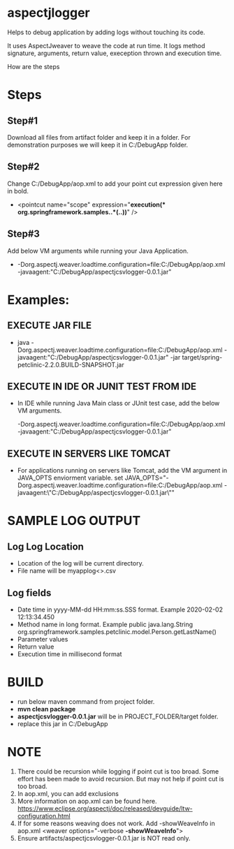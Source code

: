 # aspectjlogger
Helps to debug application by adding logs without touching its code. 

It uses AspectJweaver to weave the code at run time. It logs method signature, arguments, return value, exeception thrown and execution time.

How are the steps

# Steps

## Step#1
Download all files from artifact folder and keep it in a folder. For demonstration purposes we will keep it in C:/DebugApp folder. 

## Step#2
Change C:/DebugApp/aop.xml to add your point cut expression given here in bold.

- \<pointcut name="scope" expression="**execution(\* org.springframework.samples..\*(..))**" /\>

## Step#3
Add below VM arguments while running your Java Application.

- -Dorg.aspectj.weaver.loadtime.configuration=file:C:/DebugApp/aop.xml  -javaagent:"C:/DebugApp/aspectjcsvlogger-0.0.1.jar"

# Examples:
## EXECUTE JAR FILE
- java -Dorg.aspectj.weaver.loadtime.configuration=file:C:/DebugApp/aop.xml  -javaagent:"C:/DebugApp/aspectjcsvlogger-0.0.1.jar"  -jar target/spring-petclinic-2.2.0.BUILD-SNAPSHOT.jar

## EXECUTE IN IDE OR JUNIT TEST FROM IDE
- In IDE while running Java Main class or JUnit test case, add the below VM arguments.

  -Dorg.aspectj.weaver.loadtime.configuration=file:C:/DebugApp/aop.xml  -javaagent:"C:/DebugApp/aspectjcsvlogger-0.0.1.jar"

## EXECUTE IN SERVERS LIKE TOMCAT
- For applications running on servers like Tomcat, add the VM argument in JAVA_OPTS enviorment variable.
  set JAVA_OPTS="-Dorg.aspectj.weaver.loadtime.configuration=file:C:/DebugApp/aop.xml  -javaagent:\\"C:/DebugApp/aspectjcsvlogger-0.0.1.jar\\""

# SAMPLE LOG OUTPUT
## Log Log Location
- Location of the log will be current directory.
- File name will be myapplog<<datetime>>.csv

## Log fields
- Date time in yyyy-MM-dd HH:mm:ss.SSS format. Example 2020-02-02 12:13:34.450
- Method name in long format. Example  public java.lang.String org.springframework.samples.petclinic.model.Person.getLastName()
- Parameter values
- Return value
- Execution time in millisecond format


# BUILD 
- run below maven command from project folder.
- **mvn clean package**
- **aspectjcsvlogger-0.0.1.jar** will be in PROJECT_FOLDER/target folder. 
- replace this jar in C:/DebugApp

# NOTE
1. There could be recursion while logging if point cut is too broad. Some effort has been made to avoid recursion. But may not help if point cut is too broad.
2. In aop.xml, you can add exclusions 
3. More information on aop.xml can be found here. https://www.eclipse.org/aspectj/doc/released/devguide/ltw-configuration.html
4. If for some reasons weaving does not work. Add -showWeaveInfo in aop.xml 
\<weaver options="-verbose **-showWeaveInfo**"\>
6. Ensure artifacts/aspectjcsvlogger-0.0.1.jar is NOT read only.












